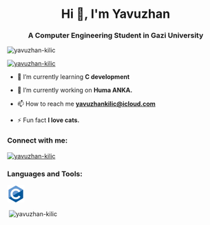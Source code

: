 <h1 align="center">Hi 👋, I'm Yavuzhan</h1>
<h3 align="center">A Computer Engineering Student in Gazi University</h3>

<p align="left"> <img src="https://komarev.com/ghpvc/?username=yavuzhan-kilic&label=Profile%20views&color=0e75b6&style=flat" alt="yavuzhan-kilic" /> </p>

<p align="left"> <a href="https://github.com/ryo-ma/github-profile-trophy"><img src="https://github-profile-trophy.vercel.app/?username=yavuzhan-kilic" alt="yavuzhan-kilic" /></a> </p>

- 🌱 I’m currently learning **C development**

- 🔭 I’m currently working on **Huma ANKA.**

- 📫 How to reach me **yavuzhankilic@icloud.com**

- ⚡ Fun fact **I love cats.**

<h3 align="left">Connect with me:</h3>
<p align="left">
<a href="https://linkedin.com/in/yavuzhan-kiliç" target="blank"><img align="center" src="https://raw.githubusercontent.com/rahuldkjain/github-profile-readme-generator/master/src/images/icons/Social/linked-in-alt.svg" alt="yavuzhan-kiliç" height="30" width="40" /></a>
</p>

<h3 align="left">Languages and Tools:</h3>
<p align="left"> <a href="https://www.cprogramming.com/" target="_blank" rel="noreferrer"> <img src="https://raw.githubusercontent.com/devicons/devicon/master/icons/c/c-original.svg" alt="c" width="40" height="40"/> </a> </p>

<p>&nbsp;<img align="center" src="https://github-readme-stats.vercel.app/api?username=yavuzhan-kilic&show_icons=true&locale=en" alt="yavuzhan-kilic" /></p>
